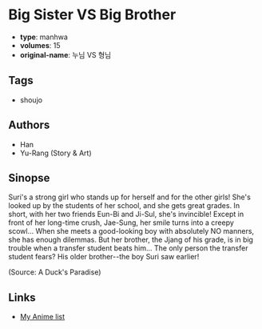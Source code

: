 # Big Sister VS Big Brother

-   **type**: manhwa
-   **volumes**: 15
-   **original-name**: 누님 VS 형님

## Tags

-   shoujo

## Authors

-   Han
-   Yu-Rang (Story & Art)

## Sinopse

Suri's a strong girl who stands up for herself and for the other girls! She's looked up by the students of her school, and she gets great grades. In short, with her two friends Eun-Bi and Ji-Sul, she's invincible! Except in front of her long-time crush, Jae-Sung, her smile turns into a creepy scowl... When she meets a good-looking boy with absolutely NO manners, she has enough dilemmas. But her brother, the Jjang of his grade, is in big trouble when a transfer student beats him... The only person the transfer student fears? His older brother--the boy Suri saw earlier!

(Source: A Duck's Paradise)

## Links

-   [My Anime list](https://myanimelist.net/manga/25393/Big_Sister_VS_Big_Brother)
